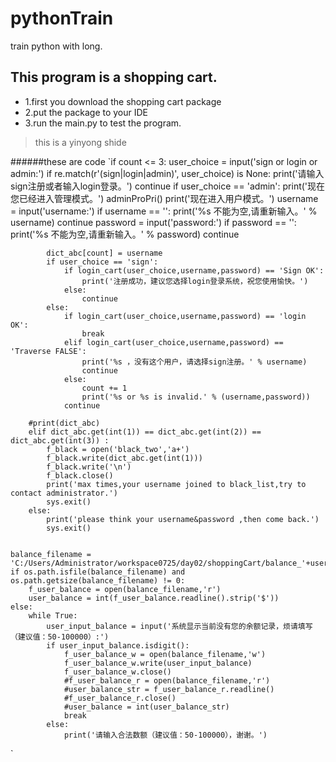 # pythonTrain
train python with long.

## This program is a shopping cart.

- 1.first you download the shopping cart package
- 2.put the package to your IDE
- 3.run the main.py to test the program.

> this is a yinyong
> shide



######these are code
`if count <= 3:
            user_choice = input('sign or login or admin:')
            if re.match(r'(sign|login|admin)', user_choice) is None:
                print('请输入sign注册或者输入login登录。')
                continue
            if user_choice == 'admin':
                print('现在您已经进入管理模式。')
                adminProPri()
            print('现在进入用户模式。')
            username = input('username:')
            if username == '':
                print('%s 不能为空,请重新输入。' % username)
                continue
            password = input('password:')
            if password == '':
                print('%s 不能为空,请重新输入。' % password)
                continue
           
            dict_abc[count] = username
            if user_choice == 'sign':
                if login_cart(user_choice,username,password) == 'Sign OK':
                    print('注册成功，建议您选择login登录系统，祝您使用愉快。')
                else:
                    continue
            else:
                if login_cart(user_choice,username,password) == 'login OK':
                    break
                elif login_cart(user_choice,username,password) == 'Traverse FALSE':
                    print('%s ，没有这个用户，请选择sign注册。' % username)
                    continue
                else:
                    count += 1
                    print('%s or %s is invalid.' % (username,password))
                continue
            
        #print(dict_abc)
        elif dict_abc.get(int(1)) == dict_abc.get(int(2)) == dict_abc.get(int(3)) :
            f_black = open('black_two','a+')
            f_black.write(dict_abc.get(int(1)))
            f_black.write('\n')
            f_black.close()
            print('max times,your username joined to black_list,try to contact administrator.')
            sys.exit()
        else:
            print('please think your username&password ,then come back.')
            sys.exit()
        
      
    balance_filename = 'C:/Users/Administrator/workspace0725/day02/shoppingCart/balance_'+username
    if os.path.isfile(balance_filename) and os.path.getsize(balance_filename) != 0:
        f_user_balance = open(balance_filename,'r')
        user_balance = int(f_user_balance.readline().strip('$')) 
    else:
        while True:
            user_input_balance = input('系统显示当前没有您的余额记录，烦请填写（建议值：50-100000）:')
            if user_input_balance.isdigit():
                f_user_balance_w = open(balance_filename,'w')
                f_user_balance_w.write(user_input_balance)
                f_user_balance_w.close()
                #f_user_balance_r = open(balance_filename,'r')
                #user_balance_str = f_user_balance_r.readline()
                #f_user_balance_r.close()
                #user_balance = int(user_balance_str)
                break
            else:
                print('请输入合法数额（建议值：50-100000），谢谢。')
`

